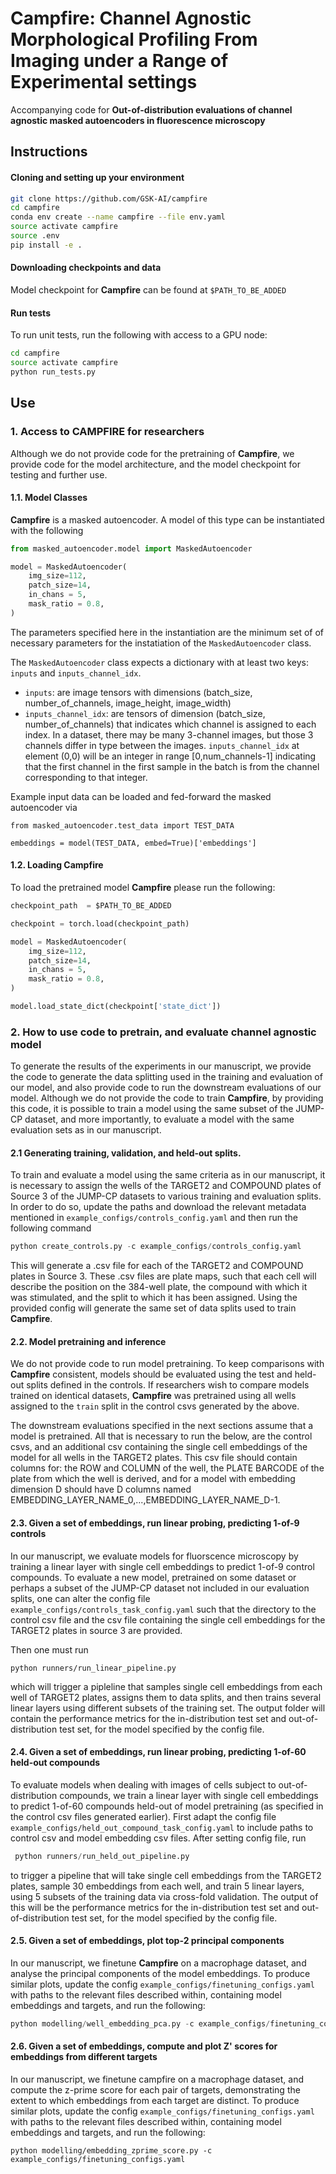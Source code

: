 # Campfire: Channel Agnostic Morphological Profiling From Imaging under a Range of Experimental settings
Accompanying code for **Out-of-distribution evaluations of channel agnostic masked autoencoders in fluorescence microscopy**

## Instructions
#### Cloning and setting up your environment
```bash
git clone https://github.com/GSK-AI/campfire
cd campfire
conda env create --name campfire --file env.yaml
source activate campfire
source .env
pip install -e .
```
#### Downloading checkpoints and data
Model checkpoint for **Campfire** can be found at `$PATH_TO_BE_ADDED`

#### Run tests 
To run unit tests, run the following with access to a GPU node: 
```bash 
cd campfire
source activate campfire
python run_tests.py 
```
## Use

### 1. Access to CAMPFIRE for researchers 

Although we do not provide code for the pretraining of **Campfire**, we provide code for the model architecture, and the model checkpoint for testing and further use. 

#### 1.1. Model Classes 
**Campfire** is a masked autoencoder. A model of this type can be instantiated with the following
```python
from masked_autoencoder.model import MaskedAutoencoder

model = MaskedAutoencoder(
    img_size=112, 
    patch_size=14, 
    in_chans = 5,
    mask_ratio = 0.8,
)
```
The parameters specified here in the instantiation are the minimum set of of necessary parameters for the instatiation of the `MaskedAutoencoder` class. 

The `MaskedAutoencoder` class expects a dictionary with at least two keys: `inputs` and `inputs_channel_idx`. 
 - `inputs`: are image tensors with dimensions (batch_size, number_of_channels, image_height, image_width)
 - `inputs_channel_idx`: are tensors of dimension (batch_size, number_of_channels) that indicates which channel is assigned to each index. In a dataset, there may be many 3-channel images, but those 3 channels differ in type between the images. `inputs_channel_idx` at element (0,0) will be an integer in range [0,num_channels-1] indicating that the first channel in the first sample in the batch is from the channel corresponding to that integer. 

Example input data can be loaded and fed-forward the masked autoencoder via
```
from masked_autoencoder.test_data import TEST_DATA

embeddings = model(TEST_DATA, embed=True)['embeddings']
```

#### 1.2. Loading Campfire 

To load the pretrained model **Campfire** please run the following:

```python
checkpoint_path  = $PATH_TO_BE_ADDED

checkpoint = torch.load(checkpoint_path)

model = MaskedAutoencoder(
    img_size=112, 
    patch_size=14, 
    in_chans = 5,
    mask_ratio = 0.8,
)

model.load_state_dict(checkpoint['state_dict'])
```


### 2. How to use code to pretrain, and evaluate channel agnostic model 

To generate the results of the experiments in our manuscript, we provide the code to generate the data splitting used in the training and evaluation of our model, and also provide code to run the downstream evaluations of our model. Although we do not provide the code to train **Campfire**, by providing this code, it is possible to train a model using the same subset of the JUMP-CP dataset, and more importantly, to evaluate a model with the same evaluation sets as in our manuscript. 

#### 2.1 Generating training, validation, and held-out splits. 

To train and evaluate a model using the same criteria as in our manuscript, it is necessary to assign the wells of the TARGET2 and COMPOUND plates of Source 3 of the JUMP-CP datasets to various training and evaluation splits. In order to do so, update the paths and download the relevant metadata mentioned in `example_configs/controls_config.yaml` and then run the following command  
```python
python create_controls.py -c example_configs/controls_config.yaml
```
This will generate a .csv file for each of the TARGET2 and COMPOUND plates in Source 3. These .csv files are plate maps, such that each cell will describe the position on the 384-well plate, the compound with which it was stimulated, and the split to which it has been assigned. Using the provided config will generate the same set of data splits used to train **Campfire**. 

#### 2.2. Model pretraining and inference 
We do not provide code to run model pretraining. To keep comparisons with **Campfire** consistent, models should be evaluated using the test and held-out splits defined in the controls. If researchers wish to compare models trained on identical datasets, **Campfire** was pretrained using all wells assigned to the `train` split in the control csvs generated by the above. 

The downstream evaluations specified in the next sections assume that a model is pretrained. All that is necessary to run the below, are the control csvs, and an additional csv containing the single cell embeddings of the model for all wells in the TARGET2 plates. This csv file should contain columns for: the ROW and COLUMN of the well, the PLATE BARCODE of the plate from which the well is derived, and for a model with embedding dimension D should have D columns named EMBEDDING_LAYER_NAME_0,...,EMBEDDING_LAYER_NAME_D-1. 


#### 2.3. Given a set of embeddings, run linear probing, predicting 1-of-9 controls 
In our manuscript, we evaluate models for fluorscence microscopy by training a linear layer with single cell embeddings to predict 1-of-9 control compounds. To evaluate a new model, pretrained on some dataset or perhaps a subset of the JUMP-CP dataset not included in our evaluation splits, one can alter the config file `example_configs/controls_task_config.yaml` such that the directory to the control csv file and the csv file containing the single cell embeddings for the TARGET2 plates in source 3 are provided. 

Then one must run 
```
python runners/run_linear_pipeline.py
```
which will trigger a pipleline that samples single cell embeddings from each well of TARGET2 plates, assigns them to data splits, and then trains several linear layers using different subsets of the training set. The output folder will contain the performance metrics for the in-distribution test set and out-of-distribution test set, for the model specified by the config file. 

#### 2.4. Given a set of embeddings, run linear probing, predicting 1-of-60 held-out compounds  
To evaluate models when dealing with images of cells subject to out-of-distribution compounds, we train a linear layer with single cell embeddings to predict 1-of-60 compounds held-out of model pretraining (as specified in the control csv files generated earlier). First adapt the config file `example_configs/held_out_compound_task_config.yaml` to include paths to control csv and model embedding csv files. After setting config file, run
```python
 python runners/run_held_out_pipeline.py
``` 
 to trigger a pipeline that will take single cell embeddings from the TARGET2 plates, sample 30 embeddings from each well, and train 5 linear layers, using 5 subsets of the training data via cross-fold validation. The output of this will be the performance metrics for the in-distribution test set and out-of-distribution test set, for the model specified by the config file. 

#### 2.5. Given a set of embeddings, plot top-2 principal components 
In our manuscript, we finetune **Campfire** on a macrophage dataset, and analyse the principal components of the model embeddings. To produce similar plots, update the config `example_configs/finetuning_configs.yaml` with paths to the relevant files described within, containing model embeddings and targets, and run the following: 
```python
python modelling/well_embedding_pca.py -c example_configs/finetuning_configs.yaml
```

#### 2.6. Given a set of embeddings, compute and plot Z' scores for embeddings from different targets 
In our manuscript, we finetune campfire on a macrophage dataset, and compute the z-prime score for each pair of targets, demonstrating the extent to which embeddings from each target are distinct. To produce similar plots, update the config `example_configs/finetuning_configs.yaml` with paths to the relevant files described within, containing model embeddings and targets, and run the following: 
```
python modelling/embedding_zprime_score.py -c example_configs/finetuning_configs.yaml
```